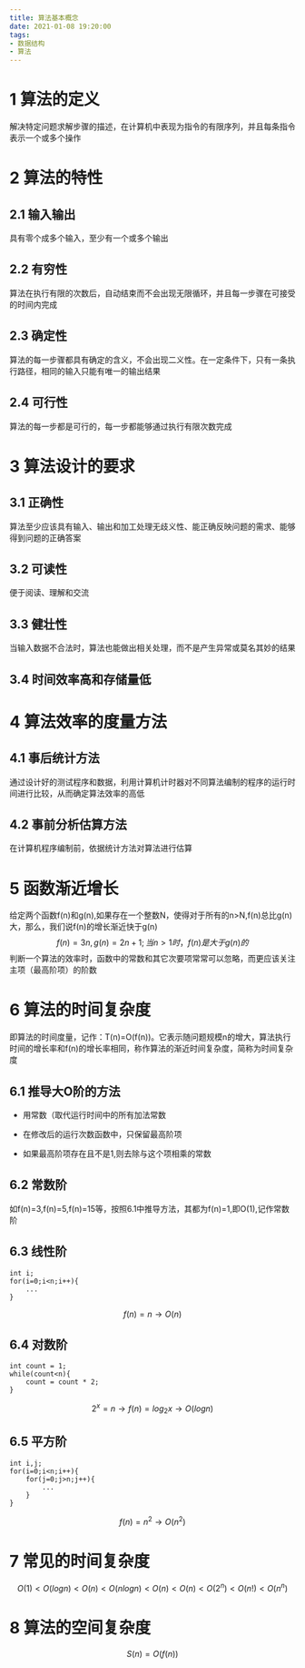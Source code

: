 ```yaml
---
title: 算法基本概念
date: 2021-01-08 19:20:00
tags: 
- 数据结构
- 算法
---
```


# 1 算法的定义

解决特定问题求解步骤的描述，在计算机中表现为指令的有限序列，并且每条指令表示一个或多个操作



# 2 算法的特性



## 2.1 输入输出

具有零个成多个输入，至少有一个或多个输出



## 2.2 有穷性

算法在执行有限的次数后，自动结束而不会出现无限循环，并且每一步骤在可接受的时间内完成



## 2.3 确定性

算法的每一步骤都具有确定的含义，不会出现二义性。在一定条件下，只有一条执行路径，相同的输入只能有唯一的输出结果



## 2.4 可行性

算法的每一步都是可行的，每一步都能够通过执行有限次数完成



# 3 算法设计的要求



## 3.1 正确性

算法至少应该具有输入、输出和加工处理无歧义性、能正确反映问题的需求、能够得到问题的正确答案



## 3.2 可读性

便于阅读、理解和交流



## 3.3 健壮性

当输入数据不合法时，算法也能做出相关处理，而不是产生异常或莫名其妙的结果



## 3.4 时间效率高和存储量低



# 4 算法效率的度量方法



## 4.1 事后统计方法

通过设计好的测试程序和数据，利用计算机计时器对不同算法编制的程序的运行时间进行比较，从而确定算法效率的高低



## 4.2 事前分析估算方法

在计算机程序编制前，依据统计方法对算法进行估算



# 5 函数渐近增长

给定两个函数f(n)和g(n),如果存在一个整数N，使得对于所有的n>N,f(n)总比g(n)大，那么，我们说f(n)的增长渐近快于g(n)
$$
f(n)=3n,g(n)=2n+1;    
当n>1时，f(n)是大于g(n)的
$$
判断一个算法的效率时，函数中的常数和其它次要项常常可以忽略，而更应该关注主项（最高阶项）的阶数



# 6 算法的时间复杂度

即算法的时间度量，记作：T(n)=O(f(n))。它表示随问题规模n的增大，算法执行时间的增长率和f(n)的增长率相同，称作算法的渐近时间复杂度，简称为时间复杂度



## 6.1 推导大O阶的方法

- 用常数（取代运行时间中的所有加法常数

- 在修改后的运行次数函数中，只保留最高阶项

- 如果最高阶项存在且不是1,则去除与这个项相乘的常数



## 6.2 常数阶

如f(n)=3,f(n)=5,f(n)=15等，按照6.1中推导方法，其都为f(n)=1,即O(1),记作常数阶

## 6.3 线性阶

```
int i;
for(i=0;i<n;i++){
	...
}
```

$$
f(n)=n→O(n)
$$



## 6.4 对数阶

```
int count = 1;
while(count<n){
	count = count * 2;
}
```

$$
2^x = n→f(n)=log_2x\to O(logn)
$$



## 6.5 平方阶

```
int i,j;
for(i=0;i<n;i++){
	for(j=0;j>n;j++){
		...
	}
}
```

$$
f(n)=n^2 \to O(n^2)
$$



# 7 常见的时间复杂度

$$
O(1)<O(logn)<O(n)<O(nlogn)<O(n)<O(n)<O(2^n)<O(n!)<O(n^n)
$$



# 8 算法的空间复杂度

$$
S(n) = O(f(n))
$$

